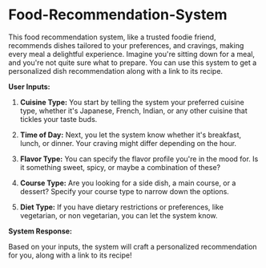 # Food-Recommendation-System
This food recommendation system, like a trusted foodie friend, recommends dishes tailored to your preferences, and cravings, making every meal a delightful experience.
Imagine you're sitting down for a meal, and you're not quite sure what to prepare. You can use this system to get a personalized dish recommendation along with a link to its recipe.

**User Inputs:**

1. **Cuisine Type:** You start by telling the system your preferred cuisine type, whether it's Japanese, French, Indian, or any other cuisine that tickles your taste buds.

2. **Time of Day:** Next, you let the system know whether it's breakfast, lunch, or dinner. Your craving might differ depending on the hour.

3. **Flavor Type:** You can specify the flavor profile you're in the mood for. Is it something sweet, spicy, or maybe a combination of these?

4. **Course Type:** Are you looking for a side dish, a main course, or a dessert? Specify your course type to narrow down the options.

5. **Diet Type:** If you have dietary restrictions or preferences, like vegetarian, or non vegetarian, you can let the system know.

**System Response:**

Based on your inputs, the system will craft a personalized recommendation for you, along with a link to its recipe!

